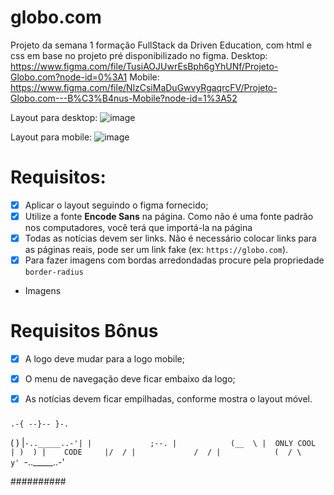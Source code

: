 # globo.com
Projeto da semana 1 formação FullStack da Driven Education, com html e css em base no projeto pré disponibilizado no figma.
Desktop: https://www.figma.com/file/TusiAOJUwrEsBph6gYhUNf/Projeto-Globo.com?node-id=0%3A1
Mobile: https://www.figma.com/file/NlzCsiMaDuGwvyRgaqrcFV/Projeto-Globo.com---B%C3%B4nus-Mobile?node-id=1%3A52

Layout para desktop: 
![image](https://user-images.githubusercontent.com/79346301/193954435-1eabc561-8a5c-426f-9462-d8a965ee8e3b.png)

Layout para mobile:
![image](https://user-images.githubusercontent.com/79346301/193954483-49e8d454-e0bf-4353-8ab9-148171bb95d8.png)



# Requisitos:

- [X]  Aplicar o layout seguindo o figma fornecido;
- [X]  Utilize a fonte **Encode Sans** na página. Como não é uma fonte padrão nos computadores, você terá que importá-la na página
- [X]  Todas as notícias devem ser links. Não é necessário colocar links para as páginas reais, pode ser um link fake (ex: `https://globo.com`).
- [X]  Para fazer imagens com bordas arredondadas procure pela propriedade `border-radius`
- Imagens

# Requisitos Bônus
 - [X] A logo deve mudar para a logo mobile;
 - [X] O menu de navegação deve ficar embaixo da logo;
 - [X]  As notícias devem ficar empilhadas, conforme mostra o layout móvel.




#####

  
      
    .-{ --}-- }-.
   (   )
   |`-.._____..-'|
   |             ;--.
   |            (__  \
   |  ONLY COOL  | )  )
   |    CODE     |/  /
   |             /  /
   |            (  /
   \             y'
    `-.._____..-'



##########
